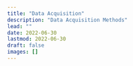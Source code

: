 ```yaml
---
title: "Data Acquisition"
description: "Data Acquisition Methods"
lead: ""
date: 2022-06-30
lastmod: 2022-06-30
draft: false
images: []
---
```



